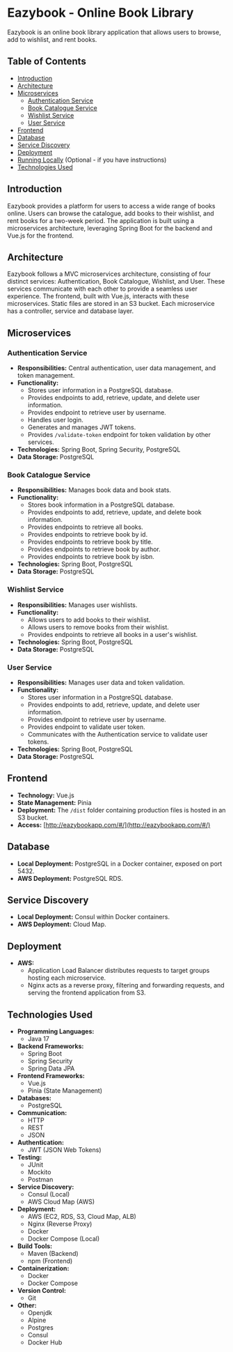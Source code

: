 # Eazybook - Online Book Library

Eazybook is an online book library application that allows users to browse, add to wishlist, and rent books.

## Table of Contents

- [Introduction](#introduction)
- [Architecture](#architecture)
- [Microservices](#microservices)
    - [Authentication Service](#authentication-service)
    - [Book Catalogue Service](#book-catalogue-service)
    - [Wishlist Service](#wishlist-service)
    - [User Service](#user-service)
- [Frontend](#frontend)
- [Database](#database)
- [Service Discovery](#service-discovery)
- [Deployment](#deployment)
- [Running Locally](#running-locally) (Optional - if you have instructions)
- [Technologies Used](#technologies-used)


## Introduction

Eazybook provides a platform for users to access a wide range of books online.  Users can browse the catalogue, add books to their wishlist, and rent books for a two-week period.  The application is built using a microservices architecture, leveraging Spring Boot for the backend and Vue.js for the frontend.

## Architecture

Eazybook follows a MVC microservices architecture, consisting of four distinct services: Authentication, Book Catalogue, Wishlist, and User. These services communicate with each other to provide a seamless user experience.  The frontend, built with Vue.js, interacts with these microservices. Static files are stored in an S3 bucket.
Each microservice has a controller, service and database layer. 
## Microservices

### Authentication Service

- **Responsibilities:** Central authentication, user data management, and token management.
- **Functionality:**
  - Stores user information in a PostgreSQL database.
  - Provides endpoints to add, retrieve, update, and delete user information.
  - Provides endpoint to retrieve user by username.
  - Handles user login.
  - Generates and manages JWT tokens.
  - Provides `/validate-token` endpoint for token validation by other services.
- **Technologies:** Spring Boot, Spring Security, PostgreSQL
- **Data Storage:** PostgreSQL

### Book Catalogue Service

- **Responsibilities:** Manages book data and book stats.
- **Functionality:**
  - Stores book information in a PostgreSQL database.
  - Provides endpoints to add, retrieve, update, and delete book information.
  - Provides endpoints to retrieve all books.
  - Provides endpoints to retrieve book by id.
  - Provides endpoints to retrieve book by title.
  - Provides endpoints to retrieve book by author.
  - Provides endpoints to retrieve book by isbn.
- **Technologies:** Spring Boot, PostgreSQL
- **Data Storage:** PostgreSQL

### Wishlist Service

- **Responsibilities:** Manages user wishlists.
- **Functionality:**
  - Allows users to add books to their wishlist.
  - Allows users to remove books from their wishlist.
  - Provides endpoints to retrieve all books in a user's wishlist.
- **Technologies:** Spring Boot, PostgreSQL
- **Data Storage:** PostgreSQL

### User Service

- **Responsibilities:** Manages user data and token validation.
- **Functionality:**
  - Stores user information in a PostgreSQL database.
  - Provides endpoints to add, retrieve, update, and delete user information.
  - Provides endpoint to retrieve user by username.
  - Provides endpoint to validate user token.
  - Communicates with the Authentication service to validate user tokens.
- **Technologies:** Spring Boot, PostgreSQL
- **Data Storage:** PostgreSQL

## Frontend

- **Technology:** Vue.js
- **State Management:** Pinia
- **Deployment:** The `/dist` folder containing production files is hosted in an S3 bucket.
- **Access:** [http://eazybookapp.com/#/](http://eazybookapp.com/#/)

## Database

- **Local Deployment:** PostgreSQL in a Docker container, exposed on port 5432.
- **AWS Deployment:** PostgreSQL RDS.

## Service Discovery

- **Local Deployment:** Consul within Docker containers.
- **AWS Deployment:** Cloud Map.

## Deployment

- **AWS:**
    - Application Load Balancer distributes requests to target groups hosting each microservice.
    - Nginx acts as a reverse proxy, filtering and forwarding requests, and serving the frontend application from S3.

## Technologies Used

- **Programming Languages:**
  - Java 17
- **Backend Frameworks:**
  - Spring Boot
  - Spring Security
  - Spring Data JPA
- **Frontend Frameworks:**
  - Vue.js
  - Pinia (State Management)
- **Databases:**
  - PostgreSQL
- **Communication:**
  - HTTP
  - REST
  - JSON
- **Authentication:**
  - JWT (JSON Web Tokens)
- **Testing:**
  - JUnit
  - Mockito
  - Postman
- **Service Discovery:**
  - Consul (Local)
  - AWS Cloud Map (AWS)
- **Deployment:**
  - AWS (EC2, RDS, S3, Cloud Map, ALB)
  - Nginx (Reverse Proxy)
  - Docker
  - Docker Compose (Local)
- **Build Tools:**
  - Maven (Backend)
  - npm (Frontend)
- **Containerization:**
  - Docker
  - Docker Compose
- **Version Control:**
  - Git
- **Other:**
  - Openjdk
  - Alpine
  - Postgres
  - Consul
  - Docker Hub